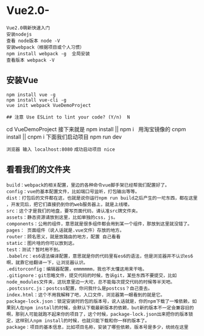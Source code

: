 # Vue2.0-
    Vue2.0萌新快速入门 
    安装nodejs
    查看 node版本 node -V
    安装webpack（根据项目或个人习惯）
    npm install webpack -g  全局安装
    查看版本 webpack -V
  
## 安装Vue
    npm install vue -g
    npm install vue-cli -g
    vue init webpack VueDemoProject

    ## 注意 Use ESLint to lint your code? (Y/n)  N
  
cd VueDemoProject
接下来就是
npm install  ||  npm i  
用淘宝镜像的
cnpm install  ||  cnpm i
下面我们启动项目
npm run dev

``浏览器 输入 localhost:8080``
`` 成功启动项目 nice ``

## 看看我们的文件夹
    build：webpack的相关配置，里边的各种命令vue脚手架已经帮我们配置好了。
    config：vue的基本配置文件，比如端口号监听，打包输出等等。
    dist：打包后的文件都在这，也就是说你运行npm run build之后产生的一坨东西，都在这里 ，开发完后，把它们直接扔到你的web服务器上，就是上线喽。
    src：这个才是我们的地盘，要写页面代码，请认准src牌文件夹。
    assets：静态资源请放到这里，比如单独的css，js。
    components：公用的组件，意思就是很多组件都会用到某一个组件，那放到这里就没错了。
    pages： 页面组件（说人话就是.vue文件）存放的地方。
    router：顾名思义，就是放路由的地方，配置 自己看看
    static：图片啥的你可以放到这。
    test：测试？暂时用不到。
    .babelrc：es6语法编译配置，意思就是你的代码里有es6的语法，但是浏览器并不认识es6啊，就靠它给翻译一下，让浏览器认识。
    .editorconfig：编辑器配置，emmmmmm，我也不太懂这用来干啥。
    .gitignore：git忽略文件，提交代码的时候，告诉git，某些东西不要提交，比如node_modules文件夹，这玩意里边一大坨，总不能每次提交代码的时候等半天吧。
    .postcssrc.js：postcss配置，你问我什么是postcss？自己查去。
    index.html：这个不用我解释了吧，入口文件，浏览器第一眼看到的就是它。
    package-lock.json：锁定安装时的包的版本号，说人话就是，你的npm下载了一堆依赖，如果别人在npm install的时候，会默认下载最新版本的依赖，but新的版本不一定会兼容旧的啊，那别人可能就跑不起来你的项目了，这个时候，package-lock.json出来把你的版本锁定，这样别人npm install的时候，也就只能下载和你一样的版本了。
    package：项目的基本信息，比如项目名称，安装了哪些依赖，版本号是多少，统统在这里

